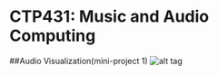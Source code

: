 # CTP431: Music and Audio Computing

##Audio Visualization(mini-project 1)
![alt tag](https://cloud.githubusercontent.com/assets/3036721/11266082/1a33465c-8ee5-11e5-8724-2619d32a7845.png)

